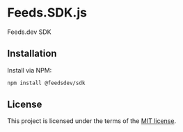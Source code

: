 # Feeds.SDK.js
Feeds.dev SDK

## Installation
Install via NPM:

```bash
npm install @feedsdev/sdk

```
## License

This project is licensed under the terms of the
[MIT license](/LICENSE).
